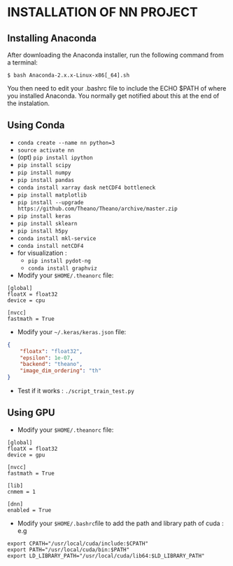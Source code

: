 INSTALLATION OF NN PROJECT
==========================

Installing Anaconda
-------------------
After downloading the Anaconda installer, run the following command from a terminal:
```Shell
$ bash Anaconda-2.x.x-Linux-x86[_64].sh
```
You then need to edit your .bashrc file to include the ECHO $PATH of where you installed Anaconda.
You normally get notified about this at the end of the instalation.

Using Conda
-----------
* `conda create --name nn python=3`
* `source activate nn`
* (opt) `pip install ipython`
* `pip install scipy`
* `pip install numpy`
* `pip install pandas`
* `conda install xarray dask netCDF4 bottleneck`
* `pip install matplotlib`
* `pip install --upgrade https://github.com/Theano/Theano/archive/master.zip`
* `pip install keras`
* `pip install sklearn`
* `pip install h5py`
* `conda install mkl-service`
* `conda install netCDF4`
* for visualization :
  * `pip install pydot-ng`
  * `conda install graphviz`
* Modify your `$HOME/.theanorc` file:
```Shell
[global]
floatX = float32
device = cpu

[nvcc]
fastmath = True
```
* Modify your `~/.keras/keras.json` file:
```JSON
{
    "floatx": "float32",
    "epsilon": 1e-07,
    "backend": "theano",
    "image_dim_ordering": "th"
}
```
* Test if it works : `./script_train_test.py`

Using GPU
---------
* Modify your `$HOME/.theanorc` file:
```Shell
[global]
floatX = float32
device = gpu

[nvcc]
fastmath = True

[lib]
cnmem = 1

[dnn]
enabled = True
```
* Modify your `$HOME/.bashrc`file to add the path and library path of cuda :
e.g
```
export CPATH="/usr/local/cuda/include:$CPATH"
export PATH="/usr/local/cuda/bin:$PATH"
export LD_LIBRARY_PATH="/usr/local/cuda/lib64:$LD_LIBRARY_PATH"

